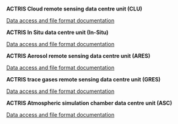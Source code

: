 **ACTRIS Cloud remote sensing data centre unit (CLU)**

[Data access and file format documentation](https://actris-cloudnet.github.io/cloudnetpy/fileformat.html)

**ACTRIS In Situ data centre unit (In-Situ)**

[Data access and file format documentation](https://ebas.nilu.no/data-access/)

**ACTRIS Aerosol remote sensing data centre unit (ARES)**

[Data access and file format documentation](https://www.earlinet.org/index.php?eID=tx_securedownloads&p=125&u=0&g=0&t=1712151337&hash=0241e9c3849418a9ddcfc7e8c52df87e5f58361a&file=fileadmin/user_upload/EARLINET_Database/EARLINET_Data_File_Structure_v2-0_11112019_01.pdf)

**ACTRIS trace gases remote sensing data centre unit (GRES)**

[Data access and file format documentation](https://gres.aeris-data.fr/documents/)

**ACTRIS Atmospheric simulation chamber data centre unit (ASC)**

[Data access and file format documentation](https://data.eurochamp.org/)

